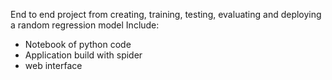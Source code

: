 End to end project from creating, training, testing, evaluating and deploying a random regression model
Include:
- Notebook of python code
- Application build with spider
- web interface
